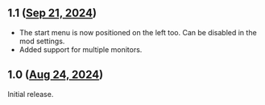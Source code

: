 ## 1.1 ([Sep 21, 2024](https://github.com/ramensoftware/windhawk-mods/blob/e522fbec2bacd951c355649004aea1927462851f/mods/taskbar-start-button-position.wh.cpp))

* The start menu is now positioned on the left too. Can be disabled in the mod settings.
* Added support for multiple monitors.

## 1.0 ([Aug 24, 2024](https://github.com/ramensoftware/windhawk-mods/blob/3a19d101477ac04951f6c533f92f137d0fdd048b/mods/taskbar-start-button-position.wh.cpp))

Initial release.
